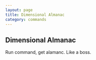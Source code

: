 ```yaml
---
layout: page
title: Dimensional Almanac
category: commands
---
```


## Dimensional Almanac

Run command, get alamanc. Like a boss.
